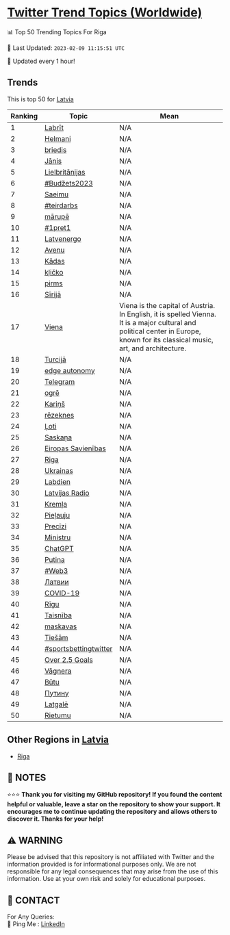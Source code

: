 [Twitter Trend Topics (Worldwide)](https://github.com/ErcinDedeoglu/Twitter-Trend-Topics)
==========


📊 Top 50 Trending Topics For Riga

📆 Last Updated: `2023-02-09 11:15:51 UTC`

🔧 Updated every 1 hour!


## Trends

This is top 50 for [Latvia](</Latvia>)

| Ranking | Topic | Mean |
| ------- | ------------ | ------------ |
| 1 | [Labrīt](http://twitter.com/search?q=Labr%c4%abt) | N/A |
| 2 | [Helmani](http://twitter.com/search?q=Helmani) | N/A |
| 3 | [briedis](http://twitter.com/search?q=briedis) | N/A |
| 4 | [Jānis](http://twitter.com/search?q=J%c4%81nis) | N/A |
| 5 | [Lielbritānijas](http://twitter.com/search?q=Lielbrit%c4%81nijas) | N/A |
| 6 | [#Budžets2023](http://twitter.com/search?q=%23Bud%c5%beets2023) | N/A |
| 7 | [Saeimu](http://twitter.com/search?q=Saeimu) | N/A |
| 8 | [#teirdarbs](http://twitter.com/search?q=%23teirdarbs) | N/A |
| 9 | [mārupē](http://twitter.com/search?q=m%c4%81rup%c4%93) | N/A |
| 10 | [#1pret1](http://twitter.com/search?q=%231pret1) | N/A |
| 11 | [Latvenergo](http://twitter.com/search?q=Latvenergo) | N/A |
| 12 | [Avenu](http://twitter.com/search?q=Avenu) | N/A |
| 13 | [Kādas](http://twitter.com/search?q=K%c4%81das) | N/A |
| 14 | [kļičko](http://twitter.com/search?q=k%c4%bci%c4%8dko) | N/A |
| 15 | [pirms](http://twitter.com/search?q=pirms) | N/A |
| 16 | [Sīrijā](http://twitter.com/search?q=S%c4%abrij%c4%81) | N/A |
| 17 | [Viena](http://twitter.com/search?q=Viena) | Viena is the capital of Austria. In English, it is spelled Vienna. It is a major cultural and political center in Europe, known for its classical music, art, and architecture. |
| 18 | [Turcijā](http://twitter.com/search?q=Turcij%c4%81) | N/A |
| 19 | [edge autonomy](http://twitter.com/search?q=edge+autonomy) | N/A |
| 20 | [Telegram](http://twitter.com/search?q=Telegram) | N/A |
| 21 | [ogrē](http://twitter.com/search?q=ogr%c4%93) | N/A |
| 22 | [Kariņš](http://twitter.com/search?q=Kari%c5%86%c5%a1) | N/A |
| 23 | [rēzeknes](http://twitter.com/search?q=r%c4%93zeknes) | N/A |
| 24 | [Ļoti](http://twitter.com/search?q=%c4%bboti) | N/A |
| 25 | [Saskaņa](http://twitter.com/search?q=Saska%c5%86a) | N/A |
| 26 | [Eiropas Savienības](http://twitter.com/search?q=Eiropas+Savien%c4%abbas) | N/A |
| 27 | [Riga](http://twitter.com/search?q=Riga) | N/A |
| 28 | [Ukrainas](http://twitter.com/search?q=Ukrainas) | N/A |
| 29 | [Labdien](http://twitter.com/search?q=Labdien) | N/A |
| 30 | [Latvijas Radio](http://twitter.com/search?q=Latvijas+Radio) | N/A |
| 31 | [Kremļa](http://twitter.com/search?q=Krem%c4%bca) | N/A |
| 32 | [Pieļauju](http://twitter.com/search?q=Pie%c4%bcauju) | N/A |
| 33 | [Precīzi](http://twitter.com/search?q=Prec%c4%abzi) | N/A |
| 34 | [Ministru](http://twitter.com/search?q=Ministru) | N/A |
| 35 | [ChatGPT](http://twitter.com/search?q=ChatGPT) | N/A |
| 36 | [Putina](http://twitter.com/search?q=Putina) | N/A |
| 37 | [#Web3](http://twitter.com/search?q=%23Web3) | N/A |
| 38 | [Латвии](http://twitter.com/search?q=%d0%9b%d0%b0%d1%82%d0%b2%d0%b8%d0%b8) | N/A |
| 39 | [COVID-19](http://twitter.com/search?q=COVID-19) | N/A |
| 40 | [Rīgu](http://twitter.com/search?q=R%c4%abgu) | N/A |
| 41 | [Taisnība](http://twitter.com/search?q=Taisn%c4%abba) | N/A |
| 42 | [maskavas](http://twitter.com/search?q=maskavas) | N/A |
| 43 | [Tiešām](http://twitter.com/search?q=Tie%c5%a1%c4%81m) | N/A |
| 44 | [#sportsbettingtwitter](http://twitter.com/search?q=%23sportsbettingtwitter) | N/A |
| 45 | [Over 2.5 Goals](http://twitter.com/search?q=Over+2.5+Goals) | N/A |
| 46 | [Vāgnera](http://twitter.com/search?q=V%c4%81gnera) | N/A |
| 47 | [Būtu](http://twitter.com/search?q=B%c5%abtu) | N/A |
| 48 | [Путину](http://twitter.com/search?q=%d0%9f%d1%83%d1%82%d0%b8%d0%bd%d1%83) | N/A |
| 49 | [Latgalē](http://twitter.com/search?q=Latgal%c4%93) | N/A |
| 50 | [Rietumu](http://twitter.com/search?q=Rietumu) | N/A |



## Other Regions in [Latvia](</Latvia>)

* [Riga](</Latvia/Riga.md>)



## 📝 NOTES

⭐⭐⭐ **Thank you for visiting my GitHub repository! If you found the content helpful or valuable, leave a star on the repository to show your support. It encourages me to continue updating the repository and allows others to discover it. Thanks for your help!**


## ⚠️ WARNING

Please be advised that this repository is not affiliated with Twitter and the information provided is for informational purposes only. We are not responsible for any legal consequences that may arise from the use of this information. Use at your own risk and solely for educational purposes.


## 📨 CONTACT

 For Any Queries:  
            🏓 Ping Me : [LinkedIn](https://www.linkedin.com/in/ercindedeoglu/)

